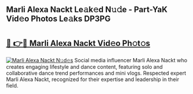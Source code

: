 ## Marli Alexa Nackt Le𝚊k𝚎d N𝚞𝚍e - Part-YaK Vid𝚎o Photos Le𝚊ks DP3PG

# <h2><a href="http://fb465x.evod.top/?m=Marli+Alexa+Nackt">🔗 👉🔴 Marli Alexa Nackt Vid𝚎o Ph𝚘t𝚘s</a></h2>

[![Marli Alexa Nackt N𝚞d𝚎s](https://i.imgur.com/8V9OHl7.gif)](http://fb465x.evod.top/?m=Marli+Alexa+Nackt)
Social media influencer Marli Alexa Nackt who creates engaging lifestyle and dance content, featuring solo and collaborative dance trend performances and mini vlogs. Respected expert Marli Alexa Nackt, recognized for their expertise and leadership in their field. 
